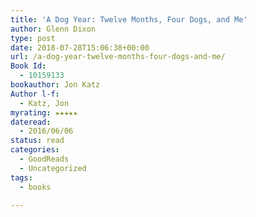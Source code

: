 ```yaml
---
title: 'A Dog Year: Twelve Months, Four Dogs, and Me'
author: Glenn Dixon
type: post
date: 2018-07-28T15:06:38+00:00
url: /a-dog-year-twelve-months-four-dogs-and-me/
Book Id:
  - 10159133
bookauthor: Jon Katz
Author l-f:
  - Katz, Jon
myrating: ★★★★★
dateread:
  - 2016/06/06
status: read
categories:
  - GoodReads
  - Uncategorized
tags:
  - books

---
```


